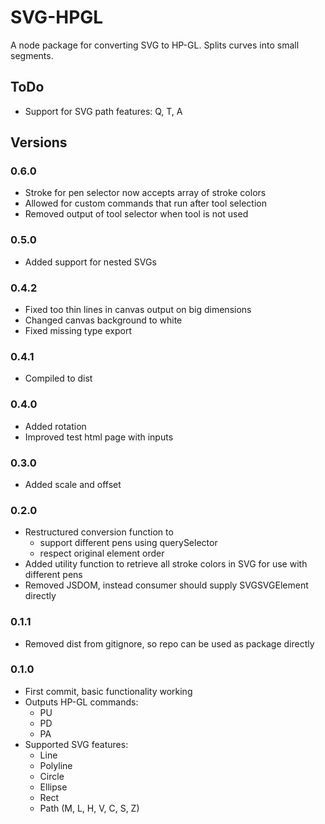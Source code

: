 # SVG-HPGL

A node package for converting SVG to HP-GL. Splits curves into small segments.

## ToDo

-   Support for SVG path features: Q, T, A

## Versions

### 0.6.0

-   Stroke for pen selector now accepts array of stroke colors
-   Allowed for custom commands that run after tool selection
-   Removed output of tool selector when tool is not used

### 0.5.0

-   Added support for nested SVGs

### 0.4.2

-   Fixed too thin lines in canvas output on big dimensions
-   Changed canvas background to white
-   Fixed missing type export

### 0.4.1

-   Compiled to dist

### 0.4.0

-   Added rotation
-   Improved test html page with inputs

### 0.3.0

-   Added scale and offset

### 0.2.0

-   Restructured conversion function to
    -   support different pens using querySelector
    -   respect original element order
-   Added utility function to retrieve all stroke colors in SVG for use with different pens
-   Removed JSDOM, instead consumer should supply SVGSVGElement directly

### 0.1.1

-   Removed dist from gitignore, so repo can be used as package directly

### 0.1.0

-   First commit, basic functionality working
-   Outputs HP-GL commands:
    -   PU
    -   PD
    -   PA
-   Supported SVG features:
    -   Line
    -   Polyline
    -   Circle
    -   Ellipse
    -   Rect
    -   Path (M, L, H, V, C, S, Z)
